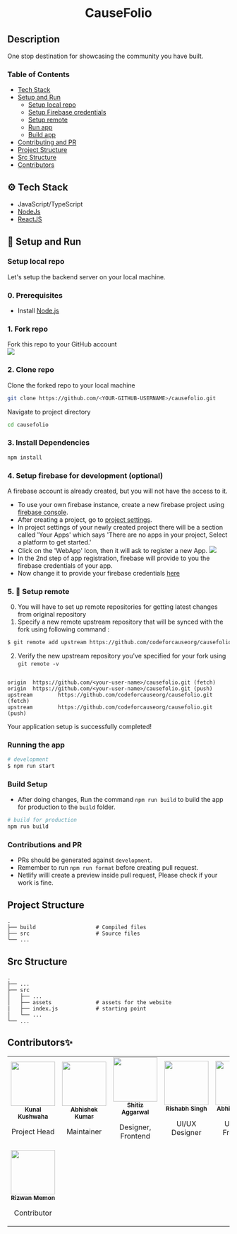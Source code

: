 <h1 align="center">
     CauseFolio
</h1>

## Description

One stop destination for showcasing the community you have built.

### Table of Contents
 
- [Tech Stack](#tech-stack)  
- [Setup and Run](#setup-run)  
  - [Setup local repo](#setup-repo)  
  - [Setup Firebase credentials](#setup-firebase)  
  - [Setup remote](#setup-remote)  
  - [Run app](#run-app)  
  - [Build app](#build-app) 
- [Contributing and PR](#contributing)   
- [Project Structure](#projectstructure)   
- [Src Structure](#srcstructure) 
- [Contributors](#contributors)

<a id="tech-stack"></a>
## ⚙️ Tech Stack

* JavaScript/TypeScript
* [NodeJs](https://nodejs.org/en/) 
* [ReactJS](https://reactjs.org/)

<a id="setup-run"></a>
## 🔨 Setup and Run

<a id="setup-repo"></a>
### Setup local repo
Let's setup the backend server on your local machine.

### 0. Prerequisites
* Install [Node.js](http://nodejs.org)

### 1. Fork repo
Fork this repo to your GitHub account  
![](https://i.ibb.co/wK4nFy9/Causefolio-fork.png)

### 2. Clone repo
Clone the forked repo to your local machine
```bash
git clone https://github.com/<YOUR-GITHUB-USERNAME>/causefolio.git
```
Navigate to project directory
```bash
cd causefolio
```

### 3. Install Dependencies
```bash
npm install
```

<a id="setup-firebase"></a>
### 4. Setup firebase for development (optional)

A firebase account is already created, but you will not have the access to it.

- To use your own firebase instance, create a new firebase project using [firebase console](https://console.firebase.google.com/).
- After creating a project, go to [project settings](https://console.firebase.google.com/project/_/settings/general/).
- In project settings of your newly created project there will be a section called 'Your Apps' which says 'There are no apps in your project, Select a platform to get started.' 
- Click on the 'WebApp' Icon, then it will ask to register a new App.
![](https://i.ibb.co/n0psH7B/Firebaseapp.png)
- In the 2nd step of app registration, firebase will provide to you the firebase credentials of your app.
- Now change it to provide your firebase credentials [here](https://github.com/codeforcauseorg/Code-for-cause-Leaders/blob/master/src/services/authService.js#L8-LL13)


<a id="setup-remote"></a>
### 5. 📡 Setup remote

0. You will have to set up remote repositories for getting latest changes from original repository
1. Specify a new remote upstream repository that will be synced with the fork using following command :
 ```bash
$ git remote add upstream https://github.com/codeforcauseorg/causefolio.git
```

2. Verify the new upstream repository you've specified for your fork using `git remote -v`
```console

origin  https://github.com/<your-user-name>/causefolio.git (fetch)
origin  https://github.com/<your-user-name>/causefolio.git (push)
upstream        https://github.com/codeforcauseorg/causefolio.git (fetch)
upstream        https://github.com/codeforcauseorg/causefolio.git (push)

```

Your application setup is successfully completed!
<a id="run-app"></a>
### Running the app

```bash
# development
$ npm run start
```
<a id="build-app"></a>
### Build Setup

- After doing changes, Run the command `npm run build` to build the app for production to the `build` folder.

```bash
# build for production
npm run build
```
<a id="contributing"></a>
### Contributions and PR

- PRs should be generated against `development`.
- Remember to run `npm run format` before creating pull request.
- Netlify willl create a preview inside pull request, Please check if your work is fine.

<a id="projectstructure"></a>
## Project Structure

    .
    ├── build                   # Compiled files
    ├── src                     # Source files
    └── ...

<a id="srcstructure"></a>
## Src Structure

    .
    ├── ...
    ├── src
    │   ├── ...
    │   ├── assets              # assets for the website
    |   ├── index.js            # starting point
    │   └── ...
    └── ...

<a id="contributors"></a>
## Contributors✨

<table>
<tr>
<td align="center"><a href="https://github.com/kunal-kushwaha"><img src="https://avatars.githubusercontent.com/u/42698533?s=100" width="100px;" alt="" /><br /><sub><b>Kunal Kushwaha</b></sub></a><br /><p>Project Head</p></td>

<td align="center"><a href="https://github.com/Abhishek-kumar09"><img src="https://avatars.githubusercontent.com/Abhishek-kumar09?s=100" width="100px;" alt="" /><br /><sub><b>Abhishek Kumar</b></sub></a><br /><p>Maintainer</p></td>

<td align="center"><a href="https://github.com/SHITIZ-AGGARWAL"><img src="https://avatars.githubusercontent.com/SHITIZ-AGGARWAL?s=100" width="100px;" alt="" /><br /><sub><b>Shitiz Aggarwal</b></sub></a><br /><p>Designer, Frontend</p></td>

<td align="center"><a href="https://github.com/mindninjaX"><img src="https://avatars.githubusercontent.com/mindninjaX?s=100" width="100px;" alt="" /><br /><sub><b>Rishabh Singh</b></sub></a><br /><p>UI/UX Designer</p></td>
<td align="center"><a href="https://github.com/zeborg"><img src="https://avatars.githubusercontent.com/zeborg?s=100" width="100px;" alt="" /><br /><sub><b>Abhinav Sinha</b></sub></a><br /><p>UI/UX & Frontend</p></td>
<td align="center"><a href="https://github.com/AdityaTeltia"><img src="https://avatars.githubusercontent.com/AdityaTeltia?s=100" width="100px;" alt="" /><br /><sub><b>Aditya Teltia</b></sub></a><br /><p>Contributor</p></td>
<td align="center"><a href="https://github.com/mdPial"><img src="https://avatars.githubusercontent.com/mdPial?s=100" width="100px;" alt="" /><br /><sub><b>Md. Pial Ahamed</b></sub></a><br /><p>Contributor</p></td>
</tr>

<tr>
<td align="center"><a href="https://github.com/rizwan2000rm"><img src="https://avatars.githubusercontent.com/rizwan2000rm?s=100" width="100px;" alt="" /><br /><sub><b>Rizwan Memon</b></sub></a><br /><p>Contributor</p></td>

</tr>
</table>

